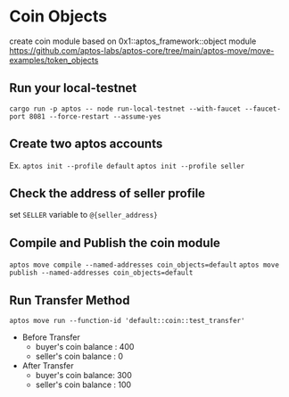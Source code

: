 # Coin Objects 
create coin module based on 0x1::aptos_framework::object module
https://github.com/aptos-labs/aptos-core/tree/main/aptos-move/move-examples/token_objects

## Run your local-testnet
`cargo run -p aptos -- node run-local-testnet --with-faucet --faucet-port 8081 --force-restart --assume-yes`

## Create two aptos accounts
Ex.
`aptos init --profile default`
`aptos init --profile seller`

## Check the address of seller profile
set `SELLER` variable to `@{seller_address}`

## Compile and Publish the coin module 
`aptos move compile --named-addresses coin_objects=default`
`aptos move publish --named-addresses coin_objects=default`

## Run Transfer Method
`aptos move run --function-id 'default::coin::test_transfer'`

- Before Transfer
  - buyer's coin balance : 400
  - seller's coin balance : 0
- After Transfer
  - buyer's coin balance: 300
  - seller's coin balance : 100